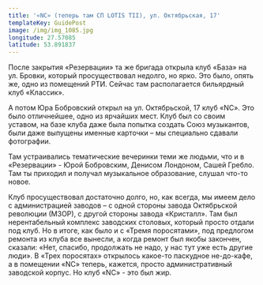 ```yaml
---
title: '«NC» (теперь там СП LOTIS TII), ул. Октябрьская, 17'
templateKey: GuidePost
image: /img/img_1085.jpg
longitude: 27.57085
latitude: 53.891837
---
```

После закрытия «Резервации» та же бригада открыла клуб «База» на ул. Бровки, который просуществовал недолго, но ярко. Это было, опять же, одно из помещений РТИ. Сейчас там располагается бильярдный клуб «Классик».

А потом Юра Бобровский открыл на ул. Октябрьской, 17 клуб «NC». Это было отличнейшее, одно из ярчайших мест. Клуб был со своим уставом, на базе клуба даже была попытка создать Союз музыкантов, были даже выпущены именные карточки – мы специально сдавали фотографии.

Там устраивались тематические вечеринки теми же людьми, что и в «Резервации» - Юрой Бобровским, Денисом Лондоном, Сашей Гребло. Там ты приходил и получал музыкальное образование, слушал что-то новое.

Клуб просуществовал достаточно долго, но, как всегда, мы имеем дело с администрацией заводов – с одной стороны завода Октябрьской революции (МЗОР), с другой стороны завода «Кристалл». Там был нерентабельный комплекс заводских столовых, который просто отдали под клуб. Но в итоге, как было и с «Тремя поросятами», под предлогом ремонта из клуба все вынесли, а когда ремонт был якобы закончен, сказали: «Нет, спасибо, продолжать не надо, у нас тут уже есть другие люди». В «Трех поросятах» открылось какое-то паскудное не-до-кафе, а в помещении «NC» теперь, кажется, просто административный заводской корпус. Но клуб «NC» - это был жир.
